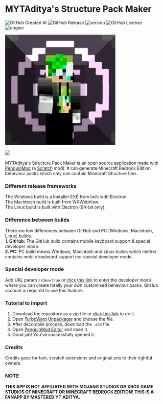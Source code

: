# MYTAditya's Structure Pack Maker

<img alt="GitHub Created At" src="https://img.shields.io/github/created-at/MYTAditya/MYTAditya-Structure-Pack-Maker?color=%238a2be2&style=for-the-badge"> <img alt="GitHub Release" src="https://img.shields.io/github/v/release/MYTAditya/MYTAditya-Structure-Pack-Maker?color=%23a9e43a&style=for-the-badge"> <img alt="version" src="https://img.shields.io/badge/pack_version-v1.2.0-%2301c45b?style=for-the-badge"> <img alt="GitHub License" src="https://img.shields.io/github/license/MYTAditya/MYTAditya-Structure-Pack-Maker?color=cyan&style=for-the-badge"> <img alt="engine" src="https://img.shields.io/badge/engine-PenguinMod-blue?style=for-the-badge"> 

<img src="https://github.com/MYTAditya/MYTAditya-Structure-Pack-Maker/blob/master/.github/icon.png" alt="icon" width="360">

[![](https://img.youtube.com/vi/Cfb9ziuhJiI/0.jpg)](https://youtu.be/Cfb9ziuhJiI?si=MBSu43FpzJRQ-Nev)

MYTAditya's Structure Pack Maker is an open source application made with [PenguinMod](https://penguinmod.com) (a [Scratch](https://scratch.mit.edu) mod). It can generate Minecraft Bedrock Edition behaviour packs which only can contain Minecraft Structure files.

### Different release frameworks

The Windows build is a Installer EXE from built with Electron.<br>
The Macintosh build is built from WKWebView.<br>
The Linux build is built with Electron (64-bit only).<br>

### Difference between builds

There are few differences between GitHub and PC (Windows, Macintosh, Linux) builds.<br>
**1. GitHub:**
The GitHub build contains mobile keyboard support & special developer mode.<br>
**2. PC:**
PC build means Windows, Macintosh and Linux builds which neither contains mobile keyboard support nor special developer mode.

### Special developer mode

Add URL param `/?dev=true` or [click this link](https://mytaditya-structure-pack-maker.vercel.app/?dev=true) to enter the developer mode where you can create totally your own customised behaviour packs. GitHub account is required to use this feature.

### Tutorial to import

1. Download the repository as a zip file or [click this link](https://github.com/MYTAditya/MYTAditya-Structure-Pack-Maker/archive/refs/heads/master.zip) to do it.
2. Open [TurboWarp Unpackager](https://turbowarp.github.io/unpackager) and choose the file.
3. After decompile process, download the `.sb3` file.
4. Open [PenguinMod Editor](https://studio.penguinmod.com/editor.html) and open it.
5. Good job! You've successfully opened it.

### Credits

Credits goes for font, scratch extensions and original arts to their rightful owners.

### NOTE

**THIS APP IS NOT AFFILIATED WITH MOJANG STUDIOS OR XBOX GAME STUDIOS OF MINECRAFT OR MINECRAFT BEDROCK EDITION! THIS IS A FANAPP BY MASTERED YT ADITYA.**
